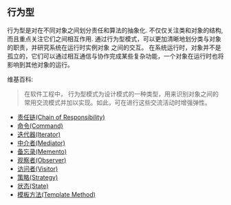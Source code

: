 ## 行为型
行为型是对在不同对象之间划分责任和算法的抽象化. 不仅仅关注类和对象的结构, 而且重点关注它们之间相互作用.
通过行为型模式，可以更加清晰地划分类与对象的职责，并研究系统在运行时实例对象 之间的交互。
在系统运行时，对象并不是孤立的，它们可以通过相互通信与协作完成某些复杂功能，一个对象在运行时也将影响到其他对象的运行。

维基百科:
> 在软件工程中， 行为型模式为设计模式的一种类型，用来识别对象之间的常用交流模式并加以实现。如此，可在进行这些交流活动时增强弹性。

- [责任链(Chain of Responsibility)](https://github.com/uuk020/DesignPatterns/tree/master/Behavioral/ChainOfResponsibility)
- [命令(Command)](https://github.com/uuk020/DesignPatterns/tree/master/Behavioral/Command)
- [迭代器(Iterator)](https://github.com/uuk020/DesignPatterns/tree/master/Behavioral/Iterator)
- [中介者(Mediator)](https://github.com/uuk020/DesignPatterns/tree/master/Behavioral/Mediator)
- [备忘录(Memento)](https://github.com/uuk020/DesignPatterns/tree/master/Behavioral/Memento)
- [观察者(Observer)](https://github.com/uuk020/DesignPatterns/tree/master/Behavioral/Observer)
- [访问者(Visitor)](https://github.com/uuk020/DesignPatterns/tree/master/Behavioral/Visitor)
- [策略(Strategy)](https://github.com/uuk020/DesignPatterns/tree/master/Behavioral/Strategy)
- [状态(State)](https://github.com/uuk020/DesignPatterns/tree/master/Behavioral/State)
- [模板方法(Template Method)](https://github.com/uuk020/DesignPatterns/tree/master/Behavioral/TemplateMethod)